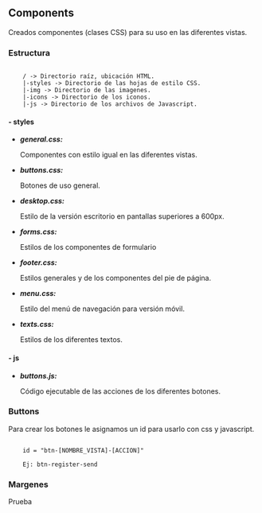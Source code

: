 ## Components

Creados componentes (clases CSS) para su uso en las diferentes vistas.

### Estructura

````

    / -> Directorio raíz, ubicación HTML.
    |-styles -> Directorio de las hojas de estilo CSS.
    |-img -> Directorio de las imagenes.
    |-icons -> Directorio de los iconos.
    |-js -> Directorio de los archivos de Javascript.

````

#### - styles

- **_general.css:_**

    Componentes con estilo igual en las diferentes vistas.

- **_buttons.css:_**

    Botones de uso general.

- **_desktop.css:_**

    Estilo de la versión escritorio en pantallas superiores a 600px.

- **_forms.css:_**

    Estilos de los componentes de formulario

- **_footer.css:_**

    Estilos generales y de los componentes del pie de página.

- **_menu.css:_**

    Estilo del menú de navegación para versión móvil.

- **_texts.css:_**

    Estilos de los diferentes textos.

#### - js

- **_buttons.js:_**

    Código ejecutable de las acciones de los diferentes botones.

### Buttons

Para crear los botones le asignamos un id para usarlo con css y javascript.

```

    id = "btn-[NOMBRE_VISTA]-[ACCION]"

    Ej: btn-register-send

```

### Margenes

Prueba



